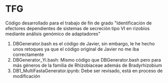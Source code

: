 # TFG
Código desarrollado para el trabajo de fin de grado "Identificación de efectores dependientes de sistemas de secreción tipo VI en rizobios mediante análisis genómico de adaptadores"

1. DBGenerator.bash es el código de Javier, sin embargo, le he hecho unos retoques ya que el código original de Javier no me iba correctamente
2. DBGenerator_Yi.bash: Mismo código que DBGenerator.bash pero para más géneros de la familia de Rhizobiaceae además de Bradyrhizobium
3. DB1_MultiFastaGenerator.ipynb: Debe ser revisado, está en proceso de modificación
